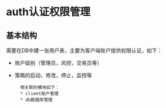 # auth认证权限管理
## 基本结构 ##
需要在DB中建一张用户表，主要为客户端账户提供权限认证，如下：

- 账户级别（管理员，风控，交易员等）
- 策略的启动，修改，停止，监控等


        相关联的模块如下：
		* client账户管理
		* db数据库管理


